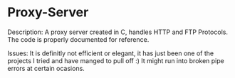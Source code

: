 # Proxy-Server

Description:
A proxy server created in C, handles HTTP and FTP Protocols.
The code is properly documented for reference.

Issues:
It is definitly not efficient or elegant, it has just been one of the projects I tried and have manged to pull off :)
It might run into broken pipe errors at certain ocasions.
